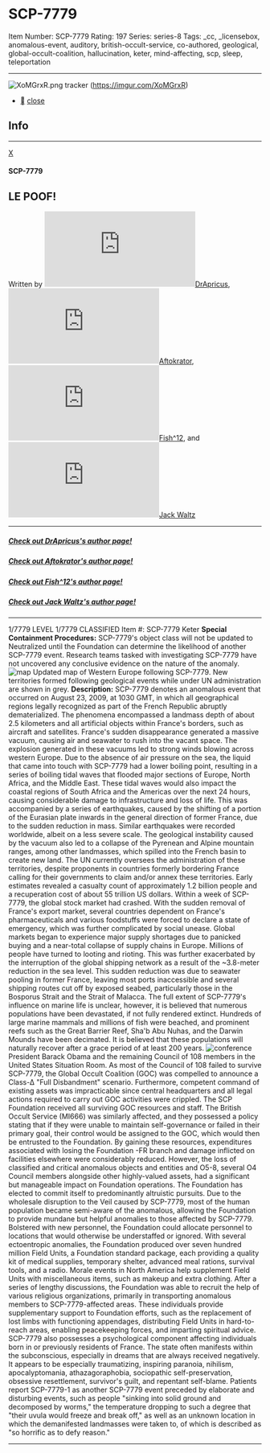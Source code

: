 # SCP-7779
Item Number: SCP-7779
Rating: 197
Series: series-8
Tags: _cc, _licensebox, anomalous-event, auditory, british-occult-service, co-authored, geological, global-occult-coalition, hallucination, keter, mind-affecting, scp, sleep, teleportation

---

![XoMGrxR.png](https://i.imgur.com/XoMGrxR.png)
tracker (<https://imgur.com/XoMGrxR>)
  * [](javascript:;)
[close](javascript:;)
## Info
* * *
[X](javascript:;)
#### SCP-7779
## **LE POOF!**
Written by [![DrApricus](https://www.wikidot.com/avatar.php?userid=6861870&amp;size=small&amp;timestamp=1750204074)](http://www.wikidot.com/user:info/drapricus)[DrApricus](http://www.wikidot.com/user:info/drapricus), [![Aftokrator](https://www.wikidot.com/avatar.php?userid=2949374&amp;size=small&amp;timestamp=1750204074)](http://www.wikidot.com/user:info/aftokrator)[Aftokrator](http://www.wikidot.com/user:info/aftokrator), [![Fish^12](https://www.wikidot.com/avatar.php?userid=7495715&amp;size=small&amp;timestamp=1750204074)](http://www.wikidot.com/user:info/fish-12)[Fish^12](http://www.wikidot.com/user:info/fish-12), and [![Jack Waltz](https://www.wikidot.com/avatar.php?userid=7989351&amp;size=small&amp;timestamp=1750204074)](http://www.wikidot.com/user:info/jack-waltz)[Jack Waltz](http://www.wikidot.com/user:info/jack-waltz)
* * *
##### [Check out DrApricus's author page!](/drapricus-author-page)
##### [Check out Aftokrator's author page!](/aftokrator)
##### [Check out Fish^12's author page!](https://scp-wiki.wikidot.com/hotfish)
##### [Check out Jack Waltz's author page!](/jack-waltz)
* * *

  

1/7779 LEVEL 1/7779
CLASSIFIED
Item #: SCP-7779
Keter
**Special Containment Procedures:** SCP-7779's object class will not be updated to Neutralized until the Foundation can determine the likelihood of another SCP-7779 event. Research teams tasked with investigating SCP-7779 have not uncovered any conclusive evidence on the nature of the anomaly.
![map](http://scp-wiki.wikidot.com/local--files/scp-7779/map)
Updated map of Western Europe following SCP-7779. New territories formed following geological events while under UN administration are shown in grey.
**Description:** SCP-7779 denotes an anomalous event that occurred on August 23, 2009, at 1030 GMT, in which all geographical regions legally recognized as part of the French Republic abruptly dematerialized. The phenomena encompassed a landmass depth of about 2.5 kilometers and all artificial objects within France's borders, such as aircraft and satellites.
France's sudden disappearance generated a massive vacuum, causing air and seawater to rush into the vacant space. The explosion generated in these vacuums led to strong winds blowing across western Europe. Due to the absence of air pressure on the sea, the liquid that came into touch with SCP-7779 had a lower boiling point, resulting in a series of boiling tidal waves that flooded major sections of Europe, North Africa, and the Middle East. These tidal waves would also impact the coastal regions of South Africa and the Americas over the next 24 hours, causing considerable damage to infrastructure and loss of life.
This was accompanied by a series of earthquakes, caused by the shifting of a portion of the Eurasian plate inwards in the general direction of former France, due to the sudden reduction in mass. Similar earthquakes were recorded worldwide, albeit on a less severe scale. The geological instability caused by the vacuum also led to a collapse of the Pyrenean and Alpine mountain ranges, among other landmasses, which spilled into the French basin to create new land. The UN currently oversees the administration of these territories, despite proponents in countries formerly bordering France calling for their governments to claim and/or annex these territories.
Early estimates revealed a casualty count of approximately 1.2 billion people and a recuperation cost of about 55 trillion US dollars.
Within a week of SCP-7779, the global stock market had crashed. With the sudden removal of France's export market, several countries dependent on France's pharmaceuticals and various foodstuffs were forced to declare a state of emergency, which was further complicated by social unease. Global markets began to experience major supply shortages due to panicked buying and a near-total collapse of supply chains in Europe.
Millions of people have turned to looting and rioting. This was further exacerbated by the interruption of the global shipping network as a result of the ~3.8-meter reduction in the sea level. This sudden reduction was due to seawater pooling in former France, leaving most ports inaccessible and several shipping routes cut off by exposed seabed, particularly those in the Bosporus Strait and the Strait of Malacca.
The full extent of SCP-7779's influence on marine life is unclear, however, it is believed that numerous populations have been devastated, if not fully rendered extinct. Hundreds of large marine mammals and millions of fish were beached, and prominent reefs such as the Great Barrier Reef, Sha'b Abu Nuhas, and the Darwin Mounds have been decimated. It is believed that these populations will naturally recover after a grace period of at least 200 years.
![conference](http://scp-wiki.wikidot.com/local--files/scp-7779/conference)
President Barack Obama and the remaining Council of 108 members in the United States Situation Room.
As most of the Council of 108 failed to survive SCP-7779, the Global Occult Coalition (GOC) was compelled to announce a Class-∆ "Full Disbandment" scenario. Furthermore, competent command of existing assets was impracticable since central headquarters and all legal actions required to carry out GOC activities were crippled. The SCP Foundation received all surviving GOC resources and staff.
The British Occult Service (MI666) was similarly affected, and they possessed a policy stating that if they were unable to maintain self-governance or failed in their primary goal, their control would be assigned to the GOC, which would then be entrusted to the Foundation.
By gaining these resources, expenditures associated with losing the Foundation -FR branch and damage inflicted on facilities elsewhere were considerably reduced. However, the loss of classified and critical anomalous objects and entities and O5-8, several O4 Council members alongside other highly-valued assets, had a significant but manageable impact on Foundation operations.
The Foundation has elected to commit itself to predominantly altruistic pursuits. Due to the wholesale disruption to the Veil caused by SCP-7779, most of the human population became semi-aware of the anomalous, allowing the Foundation to provide mundane but helpful anomalies to those affected by SCP-7779. Bolstered with new personnel, the Foundation could allocate personnel to locations that would otherwise be understaffed or ignored.
With several ectoentropic anomalies, the Foundation produced over seven hundred million Field Units, a Foundation standard package, each providing a quality kit of medical supplies, temporary shelter, advanced meal rations, survival tools, and a radio. Morale events in North America help supplement Field Units with miscellaneous items, such as makeup and extra clothing.
After a series of lengthy discussions, the Foundation was able to recruit the help of various religious organizations, primarily in transporting anomalous members to SCP-7779-affected areas. These individuals provide supplementary support to Foundation efforts, such as the replacement of lost limbs with functioning appendages, distributing Field Units in hard-to-reach areas, enabling peacekeeping forces, and imparting spiritual advice.
SCP-7779 also possesses a psychological component affecting individuals born in or previously residents of France. The state often manifests within the subconscious, especially in dreams that are always received negatively. It appears to be especially traumatizing, inspiring paranoia, nihilism, apocalyptomania, athazagoraphobia, sociopathic self-preservation, obsessive resettlement, survivor's guilt, and repentant self-blame.
Patients report SCP-7779-1 as another SCP-7779 event preceded by elaborate and disturbing events, such as people "sinking into solid ground and decomposed by worms," the temperature dropping to such a degree that "their uvula would freeze and break off," as well as an unknown location in which the demanifested landmasses were taken to, of which is described as "so horrific as to defy reason."
* * *
